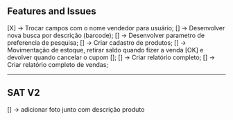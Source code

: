 ## Features and Issues

[X] -> Trocar campos com o nome vendedor para usuário;
[] -> Desenvolver nova busca por descrição (barcode);
[] -> Desenvolver parametro de preferencia de pesquisa;
[] -> Criar cadastro de produtos;
[] -> Movimentação de estoque, retirar saldo quando fizer a venda [OK] e devolver quando cancelar o cupom [];
[] -> Criar relatório completo;
[] -> Criar relatório completo de vendas;

------------------------------------------------------------------------------------------------------------------------
## SAT V2

[] -> adicionar foto junto com descrição produto